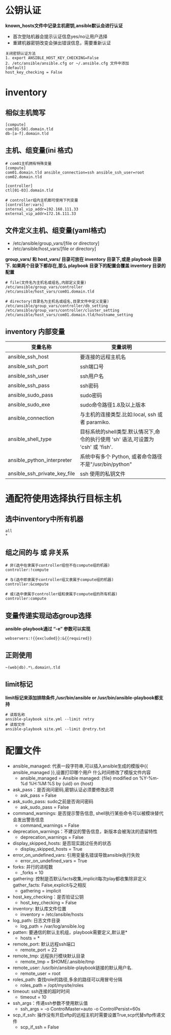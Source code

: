 # 公钥认证
**known_hosts文件中记录主机密钥,ansible默认会进行认证**
- 首次登陆机器会提示认证信息yes/no让用户选择
- 重建机器密钥改变会弹出错误信息，需要重新认证
```
关闭密钥认证方法
1. export ANSIBLE_HOST_KEY_CHECKING=False
2. /etc/ansible/ansible.cfg or ~/.ansible.cfg 文件中添加
[default]
host_key_checking = False
```
# inventory
## 相似主机简写
```
[compute]
com[01-50].domain.tld
db-[a-f].domain.tld
```
## 主机、组变量(ini 格式)
```
# com01主机拥有特殊变量
[compute]
com01.domain.tld ansible_connection=ssh ansible_ssh_user=root
com02.domain.tld 

[controller]
ctl[01-03].domain.tld

# controller组内主机都可使用下列变量
[controller:vars]
internal_vip_addr=192.168.111.33
external_vip_addr=172.16.111.33
```

## 文件定义主机、组变量(yaml格式)
- /etc/ansible/group_vars/[file or directory]
- /etc/ansible/host_vars/[file or directory]

**group_vars/ 和 host_vars/ 目录可放在 inventory 目录下,或是 playbook 目录下. 如果两个目录下都存在,那么 playbook 目录下的配置会覆盖 inventory 目录的配置**
```
# file(文件名为主机名或组名,内部定义变量)
/etc/ansible/group_vars/controller
/etc/ansible/host_vars/com01.domain.tld

# directory(目录名为主机名或组名,目录文件中定义变量)
/etc/ansible/group_vars/controller/db_setting
/etc/ansible/group_vars/controller/cluster_setting
/etc/ansible/host_vars/com01.domain.tld/hostname_setting
```
## inventory 内部变量
| 变量名称 | 变量说明  |
|--|--|
| ansible_ssh_host  | 要连接的远程主机名  |
| ansible_ssh_port  | ssh端口号 |
| ansible_ssh_user  | ssh用户名 |
| ansible_ssh_pass  | ssh密码 |
| ansible_sudo_pass | sudo密码 |
| ansible_sudo_exe | sudo命令路径1.8及以上版本 |
| ansible_connection | 与主机的连接类型.比如:local, ssh 或者 paramiko. |
| ansible_shell_type | 目标系统的shell类型.默认情况下,命令的执行使用 'sh' 语法,可设置为 'csh' 或 'fish'. |
| ansible_python_interpreter | 系统中有多个 Python, 或者命令路径不是"/usr/bin/python" |
| ansible_ssh_private_key_file | ssh 使用的私钥文件 |
# 通配符使用选择执行目标主机

## 选中inventory中所有机器
```
all
*
```
## 组之间的与 或 非关系
```
# 非(选中在隶属于controller组但不在compute组的机器)
controller:!compute

# 与(选中即隶属于controller组又隶属于compute组的机器)
controller:&compute

# 或(选中隶属于controller组和隶属于compute组的所有机器)
controller:compute

```
## 变量传递实现动态group选择
**ansible-playbook通过 “-e” 参数可以实现**
```
webservers:!{{excluded}}:&{{required}}
```

## 正则使用
```
~(web|db).*\.domain\.tld

```
## limit标记
**limit标记来添加排除条件,/usr/bin/ansible or /usr/bin/ansible-playbook都支持**

```
# 读取名称
ansible-playbook site.yml --limit retry
# 读取文件
ansible-playbook site.yml --limit @retry.txt
```


# 配置文件

- ansible_managed: 代表一段字符串,可以插入ansible生成的模版中{{ ansible_managed }},设置打印哪个用户 什么时间修改了模版文件内容
	- ansible_managed = Ansible managed: {file} modified on %Y-%m-%d %H:%M:%S by {uid} on {host}
- ask_pass：是否询问密码,密钥认证必须要修改此项
	- ask_pass = False
- ask_sudo_pass: sudo之前是否询问密码
	- ask_sudo_pass = False
- command_warnings: 是否提示警告信息, shell执行某些命令可以被模块替代会发出警告信息
	- command_warnings = False
- deprecation_warnings：不建议的警告信息，新版本会被淘汰的遗留特性
	- deprecation_warnings = False
- display_skipped_hosts: 是否现实跳过任务的状态
	- display_skipped_hosts = True
- error_on_undefined_vars: 引用变量名错误导致ansible执行失败
	- error_on_undefined_vars = True
- forks: 并行的进程数
	- _forks = 10
- gathering: 控制是否默认facts收集,implicit每次play都收集除非定义gather_facts: False,explicit与之相反
	- gathering = implicit
- host_key_checking：是否验证公钥
	- host_key_checking = False
- inventory: 默认库文件位置
	- inventory = /etc/ansible/hosts
- log_path: 日志文件目录
	- log_path = /var/log/ansible.log
- patten: 要通信的默认主机组，playbook需要定义,默认是*
	- hosts = * 
- remote_port: 默认远程ssh端口
	- remote_port = 22
- remote_tmp: 远程执行模块默认目录
	- remote_tmp = $HOME/.ansible/tmp
- remote_user: /usr/bin/ansible-playbook链接的默认用户名.
	- remote_user = root
- roles_path: 查找role的路径,多余的路径可以用冒号分隔
	- roles_path = /opt/mysite/roles	
- timeout: ssh连接的超时时间
  - timeout = 10
- ssh_args：传递ssh参数不使用默认值
	- ssh_args = -o ControlMaster=auto -o ControlPersist=60s
- scp_if_ssh: 操作没有开启sftp的远程主机时需要设置True,scp代替sftp传递文件
	- scp_if_ssh = False
